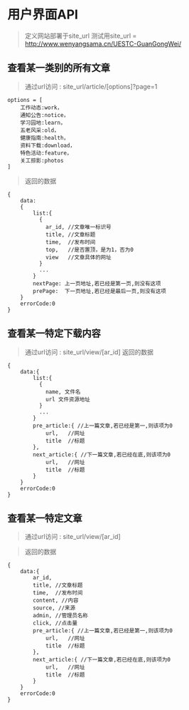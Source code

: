 # 用户界面API

> 定义网站部署于site_url
> 测试用site_url = http://www.wenyangsama.cn/UESTC-GuanGongWei/

## 查看某一类别的所有文章
> 通过url访问 : site_url/article/[options]?page=1
```
options = [
    工作动态:work，
    通知公告:notice，
    学习园地:learn，
    五老风采:old，
    健康指南:health，
    资料下载:download，
    特色活动:feature，
    关工掠影:photos
]
```

> 返回的数据
```
{
    data:
    {
        list:{
          {
            ar_id, //文章唯一标识号
            title, //文章标题
            time,  //发布时间
            top,   //是否置顶，是为1，否为0
            view   //文章具体的网址
          }
          ...
        }
        nextPage: 上一页地址,若已经是第一页,则没有这项
        prePage:  下一页地址,若已经是最后一页,则没有这项
    }
    errorCode:0
}
```
## 查看某一特定下载内容
> 通过url访问 : site_url/view/[ar_id]
> 返回的数据
```
{
    data:{
        list:{
          {
            name, 文件名
            url 文件资源地址
          }
          ...
        }
        pre_article:{ //上一篇文章,若已经是第一,则该项为0
            url,   //网址
            title  //标题
        }, 
        next_article:{ //下一篇文章,若已经在底,则该项为0
            url,   //网址
            title  //标题
        }
    }
    errorCode:0
}
```

## 查看某一特定文章
> 通过url访问 : site_url/view/[ar_id]

> 返回的数据
```
{
    data:{
        ar_id,
        title, //文章标题
        time,  //发布时间
        content, //内容
        source, //来源
        admin, //管理员名称
        click, //点击量
        pre_article:{ //上一篇文章,若已经是第一,则该项为0
            url,   //网址
            title  //标题
        }, 
        next_article:{ //下一篇文章,若已经在底,则该项为0
            url,   //网址
            title  //标题
        }
    }
    errorCode:0
}
```